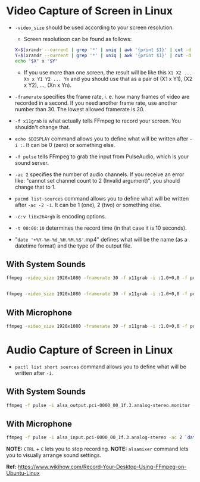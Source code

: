 # Video Capture of Screen in Linux

- `-video_size` should be used according to your screen resolution.

  - Screen resolutioon can be found as follows:

  ```BASH
  X=$(xrandr --current | grep '*' | uniq | awk '{print $1}' | cut -d 'x' -f1)
  Y=$(xrandr --current | grep '*' | uniq | awk '{print $1}' | cut -d 'x' -f2)
  echo "$X" x "$Y"
  ```

  - If you use more than one screen, the result will be like this `X1 X2 ... Xn x Y1 Y2 ... Yn` and you should use that as a pair of (X1 x Y1), (X2 x Y2), ..., (Xn x Yn).

- `-framerate` specifies the frame rate, i. e. how many frames of video are recorded in a second. If you need another frame rate, use another number than 30. The lowest allowed framerate is 20.
- `-f x11grab` is what actually tells FFmpeg to record your screen. You shouldn't change that.
- `echo $DISPLAY` command allows you to define what will be written after `-i :`. It can be 0 (zero) or something else.
- `-f pulse` tells FFmpeg to grab the input from PulseAudio, which is your sound server.
- `-ac 2` specifies the number of audio channels. If you receive an error like: "cannot set channel count to 2 (Invalid argument)", you should change that to 1.
- `pacmd list-sources` command allows you to define what will be written after `-ac -2 -i`. It can be 1 (one), 2 (two) or something else.
- `-c:v libx264rgb` is encoding options.
- `-t 00:00:10` determines the record time (in that case it is 10 seconds).
- "`date '+%Y-%m-%d_%H.%M.%S'`.mp4" defines what will be the name (as a datetime format) and the type of the output file.

## With System Sounds

```BASH
ffmpeg -video_size 1920x1080 -framerate 30 -f x11grab -i :1.0+0,0 -f pulse -ac 2 -i 1 -c:v libx264rgb `date '+%Y.%m.%d-%H.%M.%S'`.mp4


ffmpeg -video_size 1920x1080 -framerate 30 -f x11grab -i :1.0+0,0 -f pulse -ac 2 -i 1 -c:v libx264rgb -t 00:00:10 `date '+%Y.%m.%d-%H.%M.%S'`.mp4
```

## With Microphone
```BASH
ffmpeg -video_size 1920x1080 -framerate 30 -f x11grab -i :1.0+0,0 -f pulse -ac 2 -i 2 `date '+%Y.%m.%d-%H.%M.%S'`.mp4
```

# Audio Capture of Screen in Linux

- `pactl list short sources` command allows you to define what will be written after `-i`.

## With System Sounds
```BASH
ffmpeg -f pulse -i alsa_output.pci-0000_00_1f.3.analog-stereo.monitor -ac 2 `date '+%Y.%m.%d-%H.%M.%S'`.m4a
```

## With Microphone

```BASH
ffmpeg -f pulse -i alsa_input.pci-0000_00_1f.3.analog-stereo -ac 2 `date '+%Y.%m.%d-%H.%M.%S'`.m4a
```

**NOTE:** `CTRL` + `C` lets you to stop recording.
**NOTE:** `alsamixer` command lets you to visually arrange sound settings.

**Ref:** https://www.wikihow.com/Record-Your-Desktop-Using-FFmpeg-on-Ubuntu-Linux
